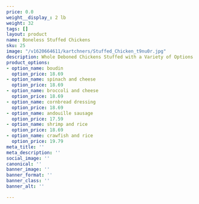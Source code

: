 ```yaml
---
price: 0.0
weight__display_: 2 lb
weight: 32
tags: []
layout: product
name: Boneless Stuffed Chickens
sku: 25
image: "/v1620664611/kartchners/Stuffed_Chicken_t9nu0r.jpg"
description: Whole Deboned Chickens Stuffed with a Variety of Options
product_options:
- option_name: boudin
  option_price: 18.69
- option_name: spinach and cheese
  option_price: 18.69
- option_name: broccoli and cheese
  option_price: 18.69
- option_name: cornbread dressing
  option_price: 18.69
- option_name: andouille sausage
  option_price: 17.59
- option_name: shrimp and rice
  option_price: 18.69
- option_name: crawfish and rice
  option_price: 19.79
meta_title: ''
meta_description: ''
social_image: ''
canonical: ''
banner_image: ''
banner_format: ''
banner_class: ''
banner_alt: ''

---
```

